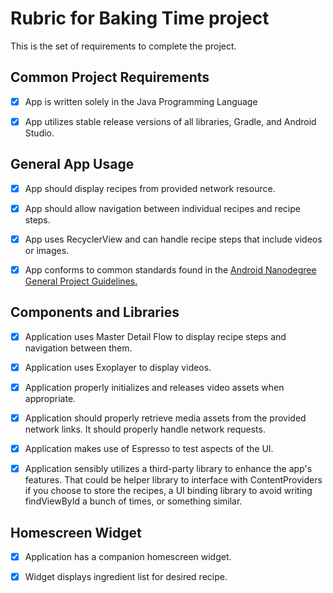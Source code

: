 # Rubric for Baking Time project

This is the set of requirements to complete the project. 

## Common Project Requirements 

- [x] App is written solely in the Java Programming Language

- [x] App utilizes stable release versions of all libraries, Gradle, and Android Studio.

## General App Usage

- [x] App should display recipes from provided network resource.

- [x] App should allow navigation between individual recipes and recipe steps.

- [x] App uses RecyclerView and can handle recipe steps that include videos or images.

- [x] App conforms to common standards found in the [Android Nanodegree General Project Guidelines.](http://udacity.github.io/android-nanodegree-guidelines/core.html)

## Components and Libraries

- [x] Application uses Master Detail Flow to display recipe steps and navigation between them.

- [x] Application uses Exoplayer to display videos.

- [x] Application properly initializes and releases video assets when appropriate.

- [x] Application should properly retrieve media assets from the provided network links. It should properly handle network requests.

- [x] Application makes use of Espresso to test aspects of the UI.

- [x] Application sensibly utilizes a third-party library to enhance the app's features. That could be helper library to interface with ContentProviders if you choose to store the recipes, a UI binding library to avoid writing findViewById a bunch of times, or something similar.

## Homescreen Widget

- [x] Application has a companion homescreen widget.

- [x] Widget displays ingredient list for desired recipe.